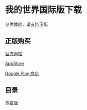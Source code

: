 # 我的世界国际版下载
仅供体验，请支持正版

## 正版购买
[官方网站](https://www.minecraft.net/zh-hans)

[AppStore](https://apps.apple.com/app/id479516143)

[Google Play 商店](https://play.google.com/store/apps/details?id%253Dcom.mojang.minecraftpe%2526hl%253Dzh_TW)

## 目录
[基岩版](https://minecraft.sn-m.xyz/bedrock/)